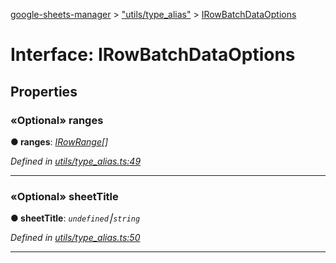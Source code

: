 [google-sheets-manager](../README.md) > ["utils/type_alias"](../modules/_utils_type_alias_.md) > [IRowBatchDataOptions](../interfaces/_utils_type_alias_.irowbatchdataoptions.md)



# Interface: IRowBatchDataOptions


## Properties
<a id="ranges"></a>

### «Optional» ranges

**●  ranges**:  *[IRowRange](_utils_type_alias_.irowrange.md)[]* 

*Defined in [utils/type_alias.ts:49](https://github.com/AbdelrahmanRamadan/google-sheets-manager/blob/8df96f0/src/utils/type_alias.ts#L49)*





___

<a id="sheettitle"></a>

### «Optional» sheetTitle

**●  sheetTitle**:  *`undefined`⎮`string`* 

*Defined in [utils/type_alias.ts:50](https://github.com/AbdelrahmanRamadan/google-sheets-manager/blob/8df96f0/src/utils/type_alias.ts#L50)*





___


